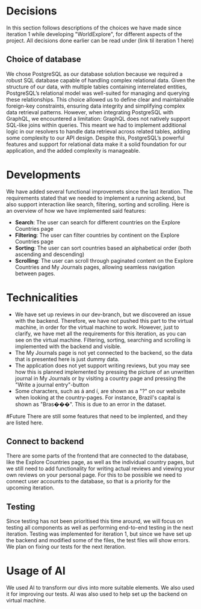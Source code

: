 # Decisions
In this section follows descriptions of the choices we have made since iteration 1 while developing "WorldExplore", for different aspects of the project. All decisions done earlier can be read under (link til iteration 1 here)

## Choice of database
We chose PostgreSQL as our database solution because we required a robust SQL database capable of handling complex relational data. Given the structure of our data, with multiple tables containing interrelated entities, PostgreSQL’s relational model was well-suited for managing and querying these relationships. This choice allowed us to define clear and maintainable foreign-key constraints, ensuring data integrity and simplifying complex data retrieval patterns. However, when integrating PostgreSQL with GraphQL, we encountered a limitation: GraphQL does not natively support SQL-like joins within queries. This meant we had to implement additional logic in our resolvers to handle data retrieval across related tables, adding some complexity to our API design. Despite this, PostgreSQL’s powerful features and support for relational data make it a solid foundation for our application, and the added complexity is manageable.

# Developments
We have added several functional improvemets since the last iteration. The requirements stated that we needed to implement a running 
ackend, but also support interaction like search, filtering, sorting and scrolling. Here is  an overview of how we have implemented said features:
- **Search**: The user can search for different countries on the Explore Countries page
- **Filtering**: The user can filter countries by continent on the Explore Countries page
- **Sorting**: The user can sort countries based an alphabetical order (both ascending and descending)
- **Scrolling**: The user can scroll through paginated content on the Explore Countries and My Journals pages, allowing seamless navigation between pages.

# Technicalities
- We have set up reviews in our dev-branch, but we discovered an issue with the backend. Therefore, we have not pushed this part to the virtual machine, in order for the virtual machine to work. However, just to clarify, we have met all the requirements for this iteration, as you can see on the virtual machine. Filtering, sorting, searching and scrolling is implemented with the backend and visible.
- The My Journals page is not yet connected to the backend, so the data that is presented here is just dummy data.
- The application does not yet support writing reviews, but you may see how this is planned implemented by pressing the picture of an unwritten journal in My Journals or by visiting a country page and pressing the "Write a journal entry"-button
- Some characters, such as á and í, are shown as a "?" on our website when looking at the country-pages. For instance, Brazil's capital is shown as "Bras���". This is due to an error in the dataset.

#Future
There are still some features that need to be implented, and they are listed here.

## Connect to backend
There are some parts of the frontend that are connected to the database, like the Explore Countries page, as well as the individual country pages, but we still need to add functionality for writing actual reviews and viewing your own reviews on your personal page. For this to be possible we need to connect user accounts to the database, so that is a priority for the upcoming iteration.

## Testing
Since testing has not been prioritised this time around, we will focus on testing all components as well as performing end-to-end testing in the next iteration. Testing was implemented for iteration 1, but since we have set up the backend and modified some of the files, the test files will show errors. We plan on fixing our tests for the next iteration.

# Usage of AI
We used AI to transform our divs into more suitable elements. We also used it for improving our tests. AI was also used to help set up the backend on virtual machine.
